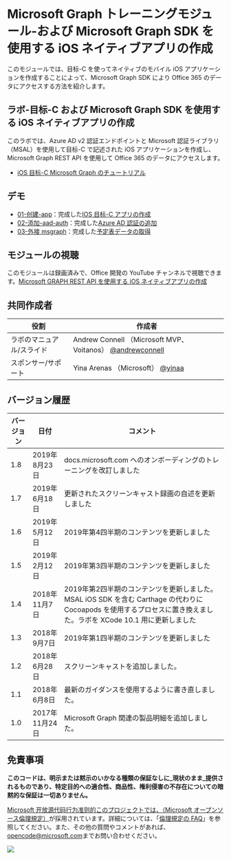 # <a name="microsoft-graph-----objective-c--microsoft-graph-sdk--ios--"></a>Microsoft Graph トレーニングモジュール-および Microsoft Graph SDK を使用する iOS ネイティブアプリの作成

このモジュールでは、目标-C を使ってネイティブのモバイル iOS アプリケーションを作成することによって、Microsoft Graph SDK により Office 365 のデータにアクセスする方法を紹介します。

## <a name="---objective-c--microsoft-graph-sdk--ios--"></a>ラボ-目标-C および Microsoft Graph SDK を使用する iOS ネイティブアプリの作成

このラボでは、Azure AD v2 認証エンドポイントと Microsoft 認証ライブラリ（MSAL）を使用して目标-C で記述された iOS アプリケーションを作成し、Microsoft Graph REST API を使用して Office 365 のデータにアクセスします。

- [iOS 目标-C Microsoft Graph のチュートリアル](https://docs.microsoft.com/graph/tutorials/ios-objectivec)

## <a name=""></a>デモ

- [01-创建-app](demos/01-create-app)：完成した[IOS 目标-C アプリの作成](https://docs.microsoft.com/graph/tutorials/ios-objectivec?tutorial-step=1)
- [02-添加-aad-auth](demos/02-add-aad-auth)：完成した[Azure AD 認証の追加](https://docs.microsoft.com/graph/tutorials/ios-objectivec?tutorial-step=3)
- [03-外接 msgraph](demos/03-add-msgraph)：完成した[予定表データの取得](https://docs.microsoft.com/graph/tutorials/ios-objectivec?tutorial-step=4)

## <a name=""></a>モジュールの視聴

このモジュールは録画済みで、Office 開発の YouTube チャンネルで視聴できます。[Microsoft GRAPH REST API を使用する iOS ネイティブアプリの作成](https://youtu.be/Gg8Qy1Dqyzw)

## <a name=""></a>共同作成者

| 役割 | 作成者 |
| -------------------- | ------------------------------------------------------------------------------------- |
| ラボのマニュアル/スライド | Andrew Connell （Microsoft MVP、Voitanos） [@andrewconnell](//github.com/andrewconnell) |
| スポンサー/サポート | Yina Arenas （Microsoft） [@yinaa](//github.com/yinaa) |

## <a name=""></a>バージョン履歴

| バージョン | 日付 | コメント |
| ------- | ------------------ | ------------------------------------------------------------------------------------------------------------------------------------ |
| 1.8 | 2019年8月23日 | docs.microsoft.com へのオンボーディングのトレーニングを改訂しました |
| 1.7 | 2019年6月18日 | 更新されたスクリーンキャスト録画の自述を更新しました |
| 1.6 | 2019年5月12日 | 2019年第4四半期のコンテンツを更新しました |
| 1.5 | 2019年2月12日 | 2019年第3四半期のコンテンツを更新しました |
| 1.4 | 2018年11月7日 | 2019年第2四半期のコンテンツを更新しました。MSAL iOS SDK を含む Carthage の代わりに Cocoapods を使用するプロセスに置き換えました。ラボを XCode 10.1 用に更新しました |
| 1.3 | 2018年9月7日 | 2019年第1四半期のコンテンツを更新しました |
| 1.2 | 2018年6月28日 | スクリーンキャストを追加しました。 |
| 1.1 | 2018年6月8日 | 最新のガイダンスを使用するように書き直しました。 |
| 1.0 | 2017年11月24日 | Microsoft Graph 関連の製品明細を追加しました。 |

## <a name=""></a>免責事項

**このコードは、明示または黙示のいかなる種類の保証なしに_現状のまま_提供されるものであり、特定目的への適合性、商品性、権利侵害の不存在についての暗黙的な保証は一切ありません。**

[Microsoft 开放源代码行为准则的このプロジェクトでは、（Microsoft オープンソース倫理規定）](https://opensource.microsoft.com/codeofconduct/)が採用されています。詳細については、「[倫理規定の FAQ](https://opensource.microsoft.com/codeofconduct/faq/)」を参照してください。また、その他の質問やコメントがあれば、[opencode@microsoft.com](mailto:opencode@microsoft.com)までお問い合わせください。

<img src="https://telemetry.sharepointpnp.com/msgraph-training-ios-objectivec" />
